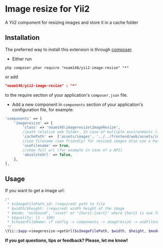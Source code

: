 Image resize for Yii2
========================

A Yii2 component for resizing images and store it in a cache folder

Installation
------------
The preferred way to install this extension is through [composer](http://getcomposer.org/download/).

* Either run

```
php composer.phar require "noam148/yii2-image-resize" "*"
```
or add

```json
"noam148/yii2-image-resize" : "*"
```

to the require section of your application's `composer.json` file.

* Add a new component in `components` section of your application's configuration file, for example:

```php
'components' => [
    'imageresize' => [
		'class' => 'noam148\imageresize\ImageResize',
		//path relative web folder. In case of multiple environments (frontend, backend) add more paths 
		'cachePath' =>  ['assets/images', '../../frontend/web/assets/images'],
		//use filename (seo friendly) for resized images else use a hash
		'useFilename' => true,
		//show full url (for example in case of a API)
		'absoluteUrl' => false,
	],
],
```

Usage
-----

If you want to get a image url:

```php
/*
 * $sImageFilePath_id: (required) path to file
 * $width/$height: (required) width height of the image
 * $mode: "outbound", "inset" or "{horz}:{vert}" where {horz} is one from "left", "cetrer", "right" and {vert} is one from "top", "center", "bottom"
 * $$quality: (1 - 100)
 * $chosenFileName: if config -> components -> imageresize -> useFilename is true? its an option to give a custom name else use original file name
 */
\Yii::$app->imageresize->getUrl($sImageFilePath, $width, $height, $mode, $quality, $chosenFileName);
```

**If you got questions, tips or feedback? Please, let me know!**
